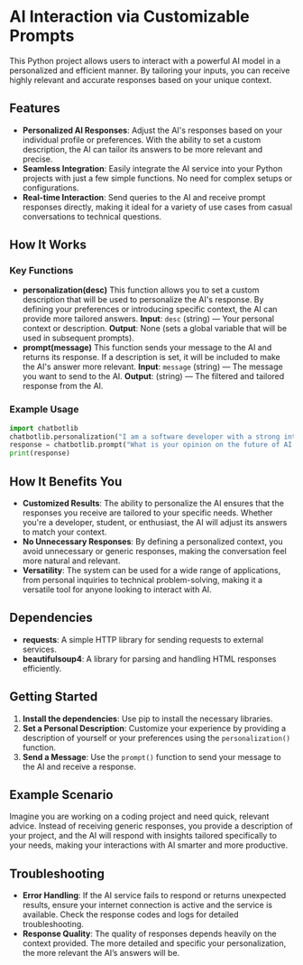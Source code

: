 # AI Interaction via Customizable Prompts
This Python project allows users to interact with a powerful AI model in a personalized and efficient manner. By tailoring your inputs, you
can receive highly relevant and accurate responses based on your unique context.
## Features
- **Personalized AI Responses**: Adjust the AI's responses based on your individual profile or preferences. With the ability to set a custom description, the
AI can tailor its answers to be more relevant and precise.
- **Seamless Integration**: Easily integrate the AI service into your Python projects with just a few simple functions. No need for complex setups or configurations.
- **Real-time Interaction**: Send queries to the AI and receive prompt responses directly, making it ideal for a variety of use cases from casual conversations
to technical questions.
## How It Works
### Key Functions
- **personalization(desc)**
This function allows you to set a custom description that will be used to personalize the AI's response. By defining your preferences or introducing specific
context, the AI can provide more tailored answers.
**Input**: `desc` (string) — Your personal context or description.
**Output**: None (sets a global variable that will be used in subsequent prompts).
- **prompt(message)**
This function sends your message to the AI and returns its response. If a description is set, it will be included to make the AI's answer more relevant.
**Input**: `message` (string) — The message you want to send to the AI.
**Output**: (string) — The filtered and tailored response from the AI.
### Example Usage
```python
import chatbotlib
chatbotlib.personalization("I am a software developer with a strong interest in artificial intelligence.")
response = chatbotlib.prompt("What is your opinion on the future of AI in programming?")
print(response)
```
## How It Benefits You
- **Customized Results**: The ability to personalize the AI ensures that the responses you receive are tailored to your specific needs. Whether you're a developer,
student, or enthusiast, the AI will adjust its answers to match your context.
- **No Unnecessary Responses**: By defining a personalized context, you avoid unnecessary or generic responses, making the conversation feel more natural and relevant.
- **Versatility**: The system can be used for a wide range of applications, from personal inquiries to technical problem-solving, making it a versatile tool
for anyone looking to interact with AI.
## Dependencies
- **requests**: A simple HTTP library for sending requests to external services.
- **beautifulsoup4**: A library for parsing and handling HTML responses efficiently.
## Getting Started
1. **Install the dependencies**: Use pip to install the necessary libraries.
2. **Set a Personal Description**: Customize your experience by providing a description of yourself or your preferences using the `personalization()` function.
3. **Send a Message**: Use the `prompt()` function to send your message to the AI and receive a response.
## Example Scenario
Imagine you are working on a coding project and need quick, relevant advice. Instead of receiving generic responses, you provide a description of your project,
and the AI will respond with insights tailored specifically to your needs, making your interactions with AI smarter and more productive.
## Troubleshooting
- **Error Handling**: If the AI service fails to respond or returns unexpected results, ensure your internet connection is active and the service is available.
Check the response codes and logs for detailed troubleshooting.
- **Response Quality**: The quality of responses depends heavily on the context provided. The more detailed and specific your personalization, the more relevant
the AI’s answers will be.